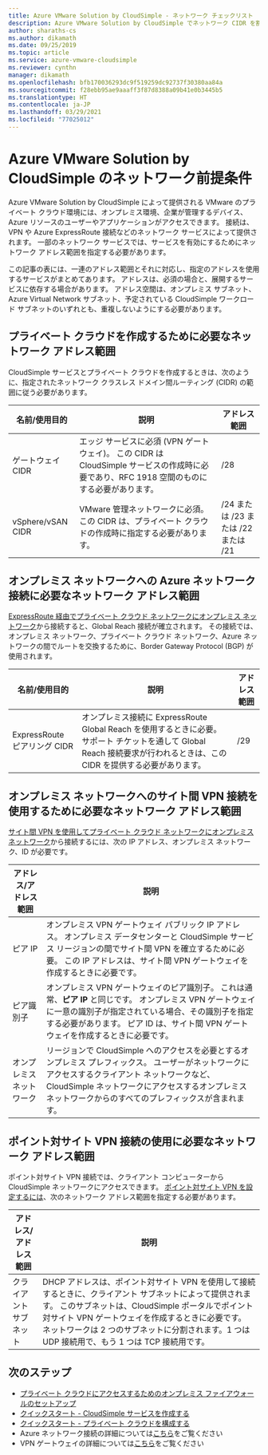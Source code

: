 ```yaml
---
title: Azure VMware Solution by CloudSimple - ネットワーク チェックリスト
description: Azure VMware Solution by CloudSimple でネットワーク CIDR を割り当てるためのチェックリスト
author: sharaths-cs
ms.author: dikamath
ms.date: 09/25/2019
ms.topic: article
ms.service: azure-vmware-cloudsimple
ms.reviewer: cynthn
manager: dikamath
ms.openlocfilehash: bfb170036293dc9f519259dc92737f30380aa84a
ms.sourcegitcommit: f28ebb95ae9aaaff3f87d8388a09b41e0b3445b5
ms.translationtype: HT
ms.contentlocale: ja-JP
ms.lasthandoff: 03/29/2021
ms.locfileid: "77025012"
---
```

# <a name="networking-prerequisites-for-azure-vmware-solution-by-cloudsimple"></a>Azure VMware Solution by CloudSimple のネットワーク前提条件

Azure VMware Solution by CloudSimple によって提供される VMware のプライベート クラウド環境には、オンプレミス環境、企業が管理するデバイス、Azure リソースのユーザーやアプリケーションがアクセスできます。 接続は、VPN や Azure ExpressRoute 接続などのネットワーク サービスによって提供されます。 一部のネットワーク サービスでは、サービスを有効にするためにネットワーク アドレス範囲を指定する必要があります。 

この記事の表には、一連のアドレス範囲とそれに対応し、指定のアドレスを使用するサービスがまとめてあります。 アドレスは、必須の場合と、展開するサービスに依存する場合があります。 アドレス空間は、オンプレミス サブネット、Azure Virtual Network サブネット、予定されている CloudSimple ワークロード サブネットのいずれとも、重複しないようにする必要があります。

## <a name="network-address-ranges-required-for-creating-a-private-cloud"></a>プライベート クラウドを作成するために必要なネットワーク アドレス範囲

CloudSimple サービスとプライベート クラウドを作成するときは、次のように、指定されたネットワーク クラスレス ドメイン間ルーティング (CIDR) の範囲に従う必要があります。

| 名前/使用目的     | 説明                                                                                                                            | アドレス範囲            |
|-------------------|----------------------------------------------------------------------------------------------------------------------------------------|--------------------------|
| ゲートウェイ CIDR      | エッジ サービスに必須 (VPN ゲートウェイ)。  この CIDR は CloudSimple サービスの作成時に必要であり、RFC 1918 空間のものにする必要があります。 | /28                      |
| vSphere/vSAN CIDR | VMware 管理ネットワークに必須。 この CIDR は、プライベート クラウドの作成時に指定する必要があります。                                    | /24 または /23 または /22 または /21 |

## <a name="network-address-range-required-for-azure-network-connection-to-an-on-premises-network"></a>オンプレミス ネットワークへの Azure ネットワーク接続に必要なネットワーク アドレス範囲

[ExpressRoute 経由でプライベート クラウド ネットワークにオンプレミス ネットワーク](on-premises-connection.md)から接続すると、Global Reach 接続が確立されます。  その接続では、オンプレミス ネットワーク、プライベート クラウド ネットワーク、Azure ネットワークの間でルートを交換するために、Border Gateway Protocol (BGP) が使用されます。

| 名前/使用目的             | 説明                                                                                                                                                                             | アドレス範囲 |
|---------------------------|-----------------------------------------------------------------------------------------------------------------------------------------------------------------------------------------|---------------|
| ExpressRoute ピアリング CIDR | オンプレミス接続に ExpressRoute Global Reach を使用するときに必要。 サポート チケットを通して Global Reach 接続要求が行われるときは、この CIDR を提供する必要があります。 | /29           |

## <a name="network-address-range-required-for-using-a-site-to-site-vpn-connection-to-an-on-premises-network"></a>オンプレミス ネットワークへのサイト間 VPN 接続を使用するために必要なネットワーク アドレス範囲

[サイト間 VPN を使用してプライベート クラウド ネットワークにオンプレミス ネットワーク](vpn-gateway.md)から接続するには、次の IP アドレス、オンプレミス ネットワーク、ID が必要です。 

| アドレス/アドレス範囲 | 説明                                                                                                                                                                                                                                                           |
|-----------------------|-----------------------------------------------------------------------------------------------------------------------------------------------------------------------------------------------------------------------------------------------------------------------|
| ピア IP               | オンプレミス VPN ゲートウェイ パブリック IP アドレス。 オンプレミス データセンターと CloudSimple サービス リージョンの間でサイト間 VPN を確立するために必要。 この IP アドレスは、サイト間 VPN ゲートウェイを作成するときに必要です。                                         |
| ピア識別子       | オンプレミス VPN ゲートウェイのピア識別子。 これは通常、**ピア IP** と同じです。  オンプレミス VPN ゲートウェイに一意の識別子が指定されている場合、その識別子を指定する必要があります。  ピア ID は、サイト間 VPN ゲートウェイを作成するときに必要です。   |
| オンプレミス ネットワーク   | リージョンで CloudSimple へのアクセスを必要とするオンプレミス プレフィックス。  ユーザーがネットワークにアクセスするクライアント ネットワークなど、CloudSimple ネットワークにアクセスするオンプレミス ネットワークからのすべてのプレフィックスが含まれます。                                         |

## <a name="network-address-range-required-for-using-point-to-site-vpn-connections"></a>ポイント対サイト VPN 接続の使用に必要なネットワーク アドレス範囲

ポイント対サイト VPN 接続では、クライアント コンピューターから CloudSimple ネットワークにアクセスできます。  [ポイント対サイト VPN を設定するには](vpn-gateway.md)、次のネットワーク アドレス範囲を指定する必要があります。

| アドレス/アドレス範囲 | 説明                                                                                                                                                                                                                                                                                                  |
|-----------------------|--------------------------------------------------------------------------------------------------------------------------------------------------------------------------------------------------------------------------------------------------------------------------------------------------------------|
| クライアント サブネット         | DHCP アドレスは、ポイント対サイト VPN を使用して接続するときに、クライアント サブネットによって提供されます。 このサブネットは、CloudSimple ポータルでポイント対サイト VPN ゲートウェイを作成するときに必要です。  ネットワークは 2 つのサブネットに分割されます。1 つは UDP 接続用で、もう 1 つは TCP 接続用です。 |

## <a name="next-steps"></a>次のステップ

* [プライベート クラウドにアクセスするためのオンプレミス ファイアウォールのセットアップ](on-premises-firewall-configuration.md)
* [クイックスタート - CloudSimple サービスを作成する](quickstart-create-cloudsimple-service.md)
* [クイックスタート - プライベート クラウドを構成する](quickstart-create-private-cloud.md)
* Azure ネットワーク接続の詳細については[こちら](cloudsimple-azure-network-connection.md)をご覧ください
* VPN ゲートウェイの詳細については[こちら](cloudsimple-vpn-gateways.md)をご覧ください
